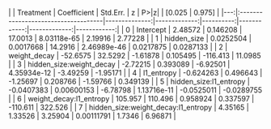 |    | Treatment                           |   Coefficient |     Std.Err. |         z |       P>|z| |       [0.025 |      0.975] |
|---:|:------------------------------------|--------------:|-------------:|----------:|------------:|-------------:|------------:|
|  0 | Intercept                           |     2.48572   |   0.146208   | 17.0013   | 8.03118e-65 |    2.19916   |   2.77228   |
|  1 | hidden_size                         |     0.0252504 |   0.0017668  | 14.2916   | 2.46989e-46 |    0.0217875 |   0.0287133 |
|  2 | weight_decay                        |   -52.6575    |  32.5292     | -1.61878  | 0.105495    | -116.413     |  11.0985    |
|  3 | hidden_size:weight_decay            |    -2.72215   |   0.393089   | -6.92501  | 4.35934e-12 |   -3.49259   |  -1.95171   |
|  4 | l1_entropy                          |    -0.624263  |   0.496643   | -1.25697  | 0.208766    |   -1.59766   |   0.349139  |
|  5 | hidden_size:l1_entropy              |    -0.0407383 |   0.00600153 | -6.78798  | 1.13716e-11 |   -0.0525011 |  -0.0289755 |
|  6 | weight_decay:l1_entropy             |   105.957     | 110.496      |  0.958924 | 0.337597    | -110.611     | 322.526     |
|  7 | hidden_size:weight_decay:l1_entropy |     4.35165   |   1.33526    |  3.25904  | 0.00111791  |    1.7346    |   6.96871   |